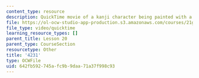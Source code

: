 ```yaml
---
content_type: resource
description: QuickTime movie of a kanji character being painted with a brush.
file: https://ol-ocw-studio-app-production.s3.amazonaws.com/courses/21g-504-japanese-iv-spring-2009/642fb592745afc9b9daa71a37f998c93_4231.mov
file_type: video/quicktime
learning_resource_types: []
parent_title: Lesson 20
parent_type: CourseSection
resourcetype: Other
title: '4231'
type: OCWFile
uid: 642fb592-745a-fc9b-9daa-71a37f998c93
---
```

